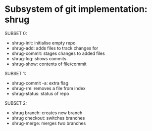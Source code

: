 <h1>Subsystem of git implementation: shrug</h1>  

SUBSET 0:
- shrug-init: initialise empty repo
- shrug-add: adds files to track changes for
- shrug-commit: stages changes to added files
- shrug-log: shows commits
- shrug-show: contents of file/commit

SUBSET 1:  
- shrug-commit -a: extra flag
- shrug-rm: removes a file from index
- shrug-status: status of repo

SUBSET 2:  
- shrug branch: creates new branch
- shrug checkout: switches branches
- shrug-merge: merges two branches
